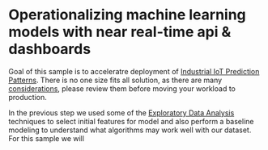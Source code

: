 # Operationalizing machine learning models with near real-time api & dashboards

Goal of this sample is to acceleratre deployment of [Industrial IoT Prediction Patterns](TODO). There is no one size fits all solution, as there are many [considerations](TODO), please review them before moving your workload to production.

In the previous step we used some of the [Exploratory Data Analysis](../5_ExplorationDataAnalysis/README.md) techniques to select initial features for model and also perform a baseline modeling to understand what algorithms may work well with our dataset. For this sample we will